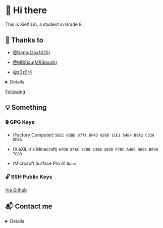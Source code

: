 # 👋 Hi there

This is XieXiLin, a student in Grade 8.

## 🌹 Thanks to

- [@Nemo(zbx1425)](https://github.com/zbx1425)

- [@MRSlou(MRSlouzk)](https://github.com/MRSlouzk)

- [@z0z0r4](https://github.com/z0z0r4)

<details>

- [@Big_Cake(Big-Cake-jpg)](https://github.com/Big-Cake-jpg)

- [@Alex3236(alex3236)](https://github.com/alex3236)

- [@WowStarWorld](https://github.com/WowStarWorld)

- [@xxtg666](https://github.com/xxtg666)

- [@xuan2006(xuan2006)](https://github.com/xuan2006)

- [@Airero(Airero)](https://github.com/Airero)

- [@Glous(youfantan)](https://github.com/youfantan)

</details>

[Following](https://github.com/XieXiLin3?tab=following)

## 💡 Something

### 🔒 GPG Keys

- (Factory Computer) `5B21 03BE 077A 0F43 026D 1CE1 54B4 B9A2 C32A DD6A`

- (XieXiLin's Minecraft) `67DB 8F6C 7C0B 135B 203D F7DC A46E 5E61 BF36 7C88`

- (Microsoft Surface Pro 6) `None`

### 🔓 SSH Public Keys

[Via Github](https://github.com/XieXiLin3.keys)

## 📬 Contact me

<details>

- [QQ](https://qm.qq.com/cgi-bin/qm/qr?k=ZP9LKPqs5YLENuoLeIRxfQuYJBPbJCiX&noverify=0)

- [WeChat](https://u.wechat.com/MOseM72iti2PMSKz5O2Ounw)

- [AliPay](https://qr.alipay.com/12011451g6vs2aylinao5f0)

- [Zhihu](https://www.zhihu.com/people/xiexilin)

- [BiliBili](https://space.bilibili.com/495468749)

- [Gitee](https://gitee.com/xiexilin)

- [Github](https://github.com/XieXiLin3)

- [Twitter](https://twitter.com/XieXiLin3)

- Discord (XieXiLin#6565)

- [Telegram](https://t.me/XieXiLin)

</details>
